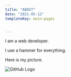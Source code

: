 ```yaml
---
title: "ABOUT"
date: "2021-05-12"
templateKey: main-pages


---
```


I am a web developer. 

I  use a hammer for everything.

Here is my picture. 

![GitHub Logo](https://www.biography.com/.image/ar_16:9%2Cc_fill%2Ccs_srgb%2Cfl_progressive%2Cg_faces:center%2Cq_auto:good%2Cw_768/MTc5NDg2Mzk1ODA1NDc2MTcz/gettyimages-542877731.jpg)


